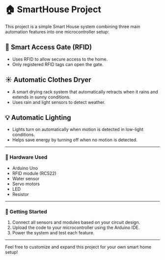 # 🏠 SmartHouse Project

This project is a simple Smart House system combining three main automation features into one microcontroller setup:

## 🔐 Smart Access Gate (RFID)
- Uses RFID to allow secure access to the home.
- Only registered RFID tags can open the gate.

## ☀️ Automatic Clothes Dryer
- A smart drying rack system that automatically retracts when it rains and extends in sunny conditions.
- Uses rain and light sensors to detect weather.

## 💡 Automatic Lighting
- Lights turn on automatically when motion is detected in low-light conditions.
- Helps save energy by turning off when no motion is detected.

---

### 🔌 Hardware Used
- Arduino Uno  
- RFID module (RC522)  
- Water sensor
- Servo motors
- LED
- Resistor

---

### 🚀 Getting Started
1. Connect all sensors and modules based on your circuit design.
2. Upload the code to your microcontroller using the Arduino IDE.
3. Power the system and test each feature.

---

Feel free to customize and expand this project for your own smart home setup!
